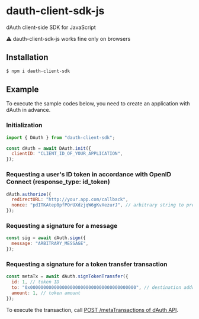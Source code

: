 # dauth-client-sdk-js

dAuth client-side SDK for JavaScript

:warning: dauth-client-sdk-js works fine only on browsers

## Installation

```sh
$ npm i dauth-client-sdk
```

## Example

To execute the sample codes below, you need to create an application with dAuth in advance.

### Initialization

```js
import { DAuth } from "dauth-client-sdk";

const dAuth = await DAuth.init({
  clientID: "CLIENT_ID_OF_YOUR_APPLICATION",
});
```

### Requesting a user's ID token in accordance with OpenID Connect (response_type: id_token)

```js
dAuth.authorize({
  redirectURL: "http://your.app.com/callback",
  nonce: "pdITKAtep0pfPOrUXdzjqW6gKvXezurJ", // arbitrary string to prevent replay attacks
});
```

### Requesting a signature for a message

```js
const sig = await dAuth.sign({
  message: "ARBITRARY_MESSAGE",
});
```

### Requesting a signature for a token transfer transaction

```js
const metaTx = await dAuth.signTokenTransfer({
  id: 1, // token ID
  to: "0x0000000000000000000000000000000000000000", // destination address
  amount: 1, // token amount
});
```

To execute the transaction, call [POST /metaTransactions of dAuth API](https://developers.dauth.world/ja/latest/dauth-api.html#post-metatransactions).

